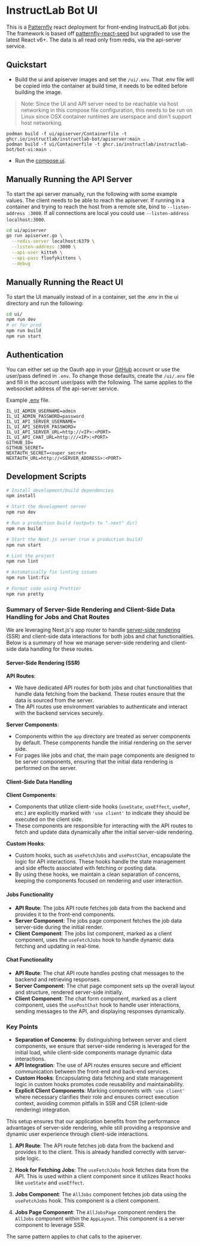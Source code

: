 # InstructLab Bot UI

This is a [Patternfly](https://www.patternfly.org/get-started/develop/) react
deployment for front-ending InstructLab Bot jobs. The framework is based off
[patternfly-react-seed](https://github.com/patternfly/patternfly-react-seed) but
upgraded to use the latest React v6+. The data is all read only from redis, via
the api-server service.

## Quickstart

- Build the ui and apiserver images and set the `/ui/.env`. That .env file will
  be copied into the container at build time, it needs to be edited before
  building the image.

> Note: Since the UI and API server need to be reachable via host networking in
> this compose file configuration, this needs to be run on Linux since OSX
> container runtimes are userspace and don't support host networking.

```shell
podman build -f ui/apiserver/Containerfile -t ghcr.io/instructlab/instructlab-bot/apiserver:main .
podman build -f ui/Containerfile -t ghcr.io/instructlab/instructlab-bot/bot-ui:main .
```

- Run the [compose.ui](compose.ui).

## Manually Running the API Server

To start the api server manually, run the following with some example values.
The client needs to be able to reach the apiserver. If running in a container
and trying to reach the host from a remote site, bind to `--listen-address :3000`.
If all connections are local you could use `--listen-address localhost:3000`.

```bash
cd ui/apiserver
go run apiserver.go \
  --redis-server localhost:6379 \
  --listen-address :3000 \
  --api-user kitteh \
  --api-pass floofykittens \
  --debug
```

## Manually Running the React UI

To start the UI manually instead of in a container, set the .env in the ui
directory and run the following:

```bash
cd ui/
npm run dev
# or for prod
npm run build
npm run start
```

## Authentication

You can either set up the Oauth app in your
[GitHub](https://docs.github.com/en/apps/oauth-apps/building-oauth-apps/creating-an-oauth-app)
account or use the user/pass defined in `.env`. To change those defaults, create
the `/ui/.env` file and fill in the account user/pass with the following. The
same applies to the websocket address of the api-server service.

Example [.env](.env.example) file.

```text
IL_UI_ADMIN_USERNAME=admin
IL_UI_ADMIN_PASSWORD=password
IL_UI_API_SERVER_USERNAME=
IL_UI_API_SERVER_PASSWORD=
IL_UI_API_SERVER_URL=http://<IP>:<PORT>
IL_UI_API_CHAT_URL=http:///<IP>:<PORT>
GITHUB_ID=
GITHUB_SECRET=
NEXTAUTH_SECRET=<super_secret>
NEXTAUTH_URL=http://<SERVER_ADDRESS>:<PORT>
```

## Development Scripts

```bash
# Install development/build dependencies
npm install

# Start the development server
npm run dev

# Run a production build (outputs to ".next" dir)
npm run build

# Start the Next.js server (run a production build)
npm run start

# Lint the project
npm run lint

# Automatically fix linting issues
npm run lint:fix

# Format code using Prettier
npm run pretty
```

### Summary of Server-Side Rendering and Client-Side Data Handling for Jobs and Chat Routes

We are leveraging Next.js's app router to handle
[server-side rendering](https://nextjs.org/docs/pages/building-your-application/rendering/server-side-rendering)
(SSR) and client-side data interactions for both jobs and chat functionalities.
Below is a summary of how we manage server-side rendering and client-side data
handling for these routes.

#### Server-Side Rendering (SSR)

**API Routes**:

- We have dedicated API routes for both jobs and chat functionalities that
  handle data fetching from the backend. These routes ensure that the data is
  sourced from the server.
- The API routes use environment variables to authenticate and interact with the
  backend services securely.

**Server Components**:

- Components within the `app` directory are treated as server components by
  default. These components handle the initial rendering on the server side.
- For pages like jobs and chat, the main page components are designed to be
  server components, ensuring that the initial data rendering is performed on
  the server.

#### Client-Side Data Handling

**Client Components**:

- Components that utilize client-side hooks (`useState`, `useEffect`, `useRef`,
  etc.) are explicitly marked with `'use client'` to indicate they should be
  executed on the client side.
- These components are responsible for interacting with the API routes to fetch
  and update data dynamically after the initial server-side rendering.

**Custom Hooks**:

- Custom hooks, such as `useFetchJobs` and `usePostChat`, encapsulate the logic
  for API interactions. These hooks handle the state management and side effects
  associated with fetching or posting data.
- By using these hooks, we maintain a clean separation of concerns, keeping the
  components focused on rendering and user interaction.

#### Jobs Functionality

- **API Route**: The jobs API route fetches job data from the backend and
  provides it to the front-end components.
- **Server Component**: The jobs page component fetches the job data server-side
  during the initial render.
- **Client Component**: The jobs list component, marked as a client component,
  uses the `useFetchJobs` hook to handle dynamic data fetching and updating in
  real-time.

#### Chat Functionality

- **API Route**: The chat API route handles posting chat messages to the backend
  and retrieving responses.
- **Server Component**: The chat page component sets up the overall layout and
  structure, rendered server-side initially.
- **Client Component**: The chat form component, marked as a client component,
  uses the `usePostChat` hook to handle user interactions, sending messages to
  the API, and displaying responses dynamically.

### Key Points

- **Separation of Concerns**: By distinguishing between server and client
  components, we ensure that server-side rendering is leveraged for the initial
  load, while client-side components manage dynamic data interactions.
- **API Integration**: The use of API routes ensures secure and efficient
  communication between the front-end and back-end services.
- **Custom Hooks**: Encapsulating data fetching and state management logic in
  custom hooks promotes code reusability and maintainability.
- **Explicit Client Components**: Marking components with `'use client'` where
  necessary clarifies their role and ensures correct execution context, avoiding
  common pitfalls in SSR and CSR (client-side rendering) integration.

This setup ensures that our application benefits from the performance advantages
of server-side rendering, while still providing a responsive and dynamic user
experience through client-side interactions.

1. **API Route**: The API route fetches job data from the backend and provides it
   to the client. This is already handled correctly with server-side logic.

2. **Hook for Fetching Jobs**: The `useFetchJobs` hook fetches data from the API.
   This is used within a client component since it utilizes React hooks like
   `useState` and `useEffect`.

3. **Jobs Component**: The `AllJobs` component fetches job data using the
   `useFetchJobs` hook. This component is a client component.

4. **Jobs Page Component**: The `AllJobsPage` component renders the `AllJobs`
   component within the `AppLayout`. This component is a server component to
   leverage SSR.

The same pattern applies to chat calls to the apiserver.
